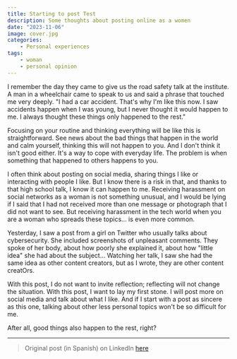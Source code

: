 ```yaml
---
title: Starting to post Test
description: Some thoughts about posting online as a women
date: "2023-11-06"
image: cover.jpg
categories:
    - Personal experiences
tags:
    - woman
    - personal opinion
---
```


I remember the day they came to give us the road safety talk at the institute. A man in a wheelchair came to speak to us and said a phrase that touched me very deeply. "I had a car accident. That's why I'm like this now. I saw accidents happen when I was young, but I never thought it would happen to me. I always thought these things only happened to the rest."

Focusing on your routine and thinking everything will be like this is straightforward. See news about the bad things that happen in the world and calm yourself, thinking this will not happen to you. And I don't think it isn't good either. It's a way to cope with everyday life. The problem is when something that happened to others happens to you.

I often think about posting on social media, sharing things I like or interacting with people I like. But I know there is a risk in that, and thanks to that high school talk, I know it can happen to me. Receiving harassment on social networks as a woman is not something unusual, and I would be lying if I said that I had not received more than one message or photograph that I did not want to see. But receiving harassment in the tech world when you are a woman who spreads these topics... is even more common.

Yesterday, I saw a post from a girl on Twitter who usually talks about cybersecurity. She included screenshots of unpleasant comments. They spoke of her body, about how poorly she explained it, about how "little idea" she had about the subject… Watching her talk, I saw she had the same idea as other content creators, but as I wrote, they are other content creatOrs.

With this post, I do not want to invite reflection; reflecting will not change the situation. With this post, I want to lay my first stone. I will post more on social media and talk about what I like. And if I start with a post as sincere as this one, talking about other less personal topics won't be so difficult for me.

After all, good things also happen to the rest, right?

-----

> Original post (in Spanish) on LinkedIn [here](https://www.linkedin.com/posts/anagciaschz_recuerdo-el-d%C3%ADa-en-el-que-vinieron-a-darnos-activity-7124747386660241409-4M2r?utm_source=share&utm_medium=member_desktop)
